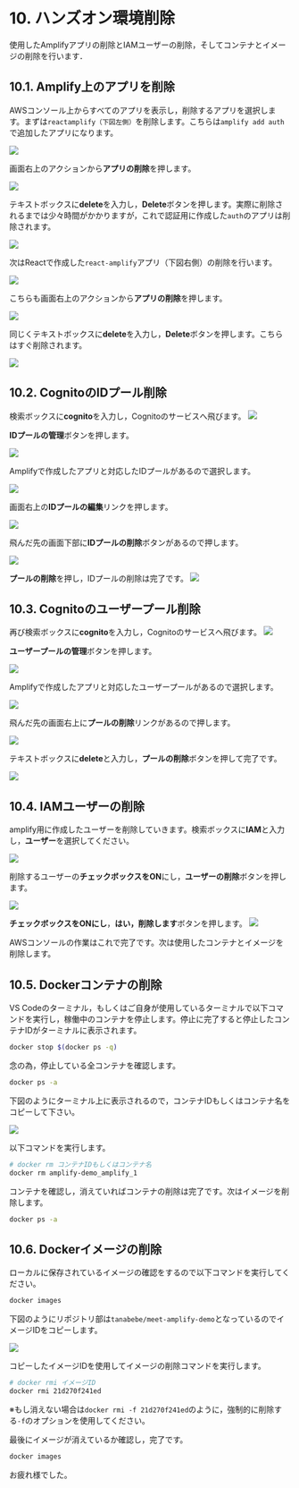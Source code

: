 # 10. ハンズオン環境削除

使用したAmplifyアプリの削除とIAMユーザーの削除，そしてコンテナとイメージの削除を行います．

## 10.1. Amplify上のアプリを削除

AWSコンソール上からすべてのアプリを表示し，削除するアプリを選択します。まずは`reactamplify（下図左側）`を削除します。こちらは`amplify add auth`で追加したアプリになります。

![](./img/2021-05-19-12-03-34.png)

画面右上のアクションから**アプリの削除**を押します。

![](./img/2021-05-19-12-08-10.png)

テキストボックスに**delete**を入力し，**Delete**ボタンを押します。実際に削除されるまでは少々時間がかかりますが，これで認証用に作成した`auth`のアプリは削除されます。

![](./img/2021-05-19-12-10-12.png)

次はReactで作成した`react-amplify`アプリ（下図右側）の削除を行います。

![](./img/2021-05-19-12-03-34.png)

こちらも画面右上のアクションから**アプリの削除**を押します。

![](./img/2021-05-19-12-14-59.png)

同じくテキストボックスに**delete**を入力し，**Delete**ボタンを押します。こちらはすぐ削除されます。

![](./img/2021-05-19-12-17-09.png)

## 10.2. CognitoのIDプール削除

検索ボックスに**cognito**を入力し，Cognitoのサービスへ飛びます。
![](./img/2021-05-19-12-55-49.png)

**IDプールの管理**ボタンを押します。

![](./img/2021-05-19-12-57-09.png)

Amplifyで作成したアプリと対応したIDプールがあるので選択します。

![](./img/2021-05-19-12-57-57.png)

画面右上の**IDプールの編集**リンクを押します。

![](./img/2021-05-19-12-59-27.png)

飛んだ先の画面下部に**IDプールの削除**ボタンがあるので押します。

![](./img/2021-05-19-13-02-18.png)

**プールの削除**を押し，IDプールの削除は完了です。
![](./img/2021-05-19-13-03-30.png)

## 10.3. Cognitoのユーザープール削除

再び検索ボックスに**cognito**を入力し，Cognitoのサービスへ飛びます。
![](./img/2021-05-19-12-55-49.png)

**ユーザープールの管理**ボタンを押します。

![](./img/2021-05-19-13-05-42.png)

Amplifyで作成したアプリと対応したユーザープールがあるので選択します。

![](./img/2021-05-19-13-07-10.png)

飛んだ先の画面右上に**プールの削除**リンクがあるので押します。

![](./img/2021-05-19-13-08-23.png)

テキストボックスに**delete**と入力し，**プールの削除**ボタンを押して完了です。

![](./img/2021-05-19-13-09-50.png)

## 10.4. IAMユーザーの削除

amplify用に作成したユーザーを削除していきます。検索ボックスに**IAM**と入力し，**ユーザー**を選択してください。

![](./img/2021-05-19-12-24-43.png)

削除するユーザーの**チェックボックスをON**にし，**ユーザーの削除**ボタンを押します。

![](./img/2021-05-19-12-27-09.png)

**チェックボックスをONにし**，**はい，削除します**ボタンを押します。
![](./img/2021-05-19-12-28-56.png)

AWSコンソールの作業はこれで完了です。次は使用したコンテナとイメージを削除します。

## 10.5. Dockerコンテナの削除

VS Codeのターミナル，もしくはご自身が使用しているターミナルで以下コマンドを実行し，稼働中のコンテナを停止します。停止に完了すると停止したコンテナIDがターミナルに表示されます。

```bash
docker stop $(docker ps -q)
```

念の為，停止している全コンテナを確認します。

```bash
docker ps -a
```

下図のようにターミナル上に表示されるので，コンテナIDもしくはコンテナ名をコピーして下さい。

![](./img/2021-05-19-13-27-29.png)

以下コマンドを実行します。

```bash
# docker rm コンテナIDもしくはコンテナ名
docker rm amplify-demo_amplify_1
```

コンテナを確認し，消えていればコンテナの削除は完了です。次はイメージを削除します。

```bash
docker ps -a
```

## 10.6. Dockerイメージの削除

ローカルに保存されているイメージの確認をするので以下コマンドを実行してください。

```bash
docker images
```

下図のようにリポジトリ部は`tanabebe/meet-amplify-demo`となっているのでイメージIDをコピーします。

![](./img/2021-05-19-13-36-15.png)

コピーしたイメージIDを使用してイメージの削除コマンドを実行します。

```bash
# docker rmi イメージID
docker rmi 21d270f241ed
```

※もし消えない場合は`docker rmi -f 21d270f241ed`のように，強制的に削除する`-f`のオプションを使用してください。

最後にイメージが消えているか確認し，完了です。

```bash
docker images
```

お疲れ様でした。
